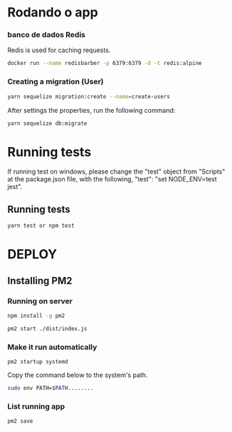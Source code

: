 # Rodando o app

### banco de dados Redis

Redis is used for caching requests.

```bash
docker run --name redisbarber -p 6379:6379 -d -t redis:alpine
```

### Creating a migration (User)
```bash
yarn sequelize migration:create --name=create-users
```
After settings the properties, run the following command:
```bash
yarn sequelize db:migrate
```


# Running tests
If running test on windows, please change the "test" object from "Scripts" at the package.json file, with the following, "test": "set NODE_ENV=test jest".

## Running tests
```bash
yarn test or npm test
```


# DEPLOY

## Installing PM2

### Running on server
```bash
npm install -g pm2
```

```bash
pm2 start ./dist/index.js
```

### Make it run automatically
```
pm2 startup systemd
```

Copy the command below to the system's path.
```bash
sudo env PATH=$PATH........
```

### List running app
```bash
pm2 save
```




